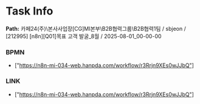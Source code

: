 # Task Info

**Path:** 카페24(주)\본사사업장\[CG]MI본부\B2B협력그룹\B2B협력1팀 / sbjeon / [212995] [n8n][Q01]목표 고객 발굴_8월 / 2025-08-01_00-00-00

### BPMN
- ["https://n8n-mi-034-web.hanpda.com/workflow/r3Rrjn9XEs0wJJbQ"]

### LINK
- ["https://n8n-mi-034-web.hanpda.com/workflow/r3Rrjn9XEs0wJJbQ"]

